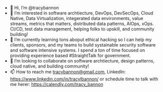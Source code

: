 - 👋 Hi, I’m @tracybannon
- 👀 I’m interested in software archtiecture, DevOps, DevSecOps, Cloud Native, Data Virtualization, integerated data environments, value streams, metrics that matters, distributed data patterns, AIOps, xOps. CI/CD, test data management, helping folks to upskill, and community building!
- 🌱 I’m currently learning tons aboput ethical hacking so I can help my clients, sponsors, and my teams to build systainable security software and software intensive systems.  I spend a ton of time focused on providing experience based #StraightTalk for government. 
- 💞️ I’m looking to collaborate on software archtiecture, design patterns, cloud native, and building community! 
- 📫 How to reach me tracybannon@gmail.com, LinkedIn: https://www.linkedin.com/in/tracylbannon/  or schedule time to talk with me herer: https://calendly.com/tracy_bannon

